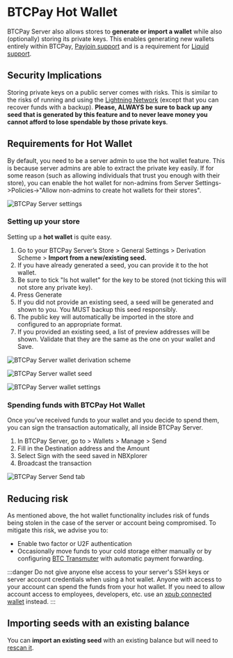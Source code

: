 # BTCPay Hot Wallet

BTCPay Server also allows stores to **generate or import a wallet** while also (optionally) storing its private keys. This enables generating new wallets entirely within BTCPay, [Payjoin support](./Payjoin.md) and is a requirement for [Liquid support](https://github.com/btcpayserver/btcpayserver/issues/1282).


## Security Implications

Storing private keys on a public server comes with risks. This is similar to the risks of running and using the [Lightning Network](./LightningNetwork.md) (except that you can recover funds with a backup). **Please, ALWAYS be sure to back up any seed that is generated by this feature and to never leave money you cannot afford to lose spendable by those private keys**.


## Requirements for Hot Wallet

By default, you need to be a server admin to use the hot wallet feature. This is because server admins are able to extract the private key easily. If for some reason (such as allowing individuals that trust you enough with their store), you can enable the hot wallet for non-admins from Server Settings->Policies->"Allow non-admins to create hot wallets for their stores".

![BTCPay Server settings](./img/hotwallet/ServerSettings.png "BTCPay Server settings")

### Setting up your store

Setting up a **hot wallet** is quite easy.

1. Go to your BTCPay Server’s Store > General Settings > Derivation Scheme > **Import from a new/existing seed.**
2. If you have already generated a seed, you can provide it to the hot wallet.
3. Be sure to tick "Is hot wallet" for the key to be stored (not ticking this will not store any private key).
4. Press Generate
5. If you did not provide an existing seed, a seed will be generated and shown to you. You MUST backup this seed responsibly.
6. The public key will automatically be imported in the store and configured to an appropriate format.
7. If you provided an existing seed, a list of preview addresses will be shown. Validate that they are the same as the one on your wallet and Save.

![BTCPay Server wallet derivation scheme](./img/hotwallet/Setup1.png "BTCPay Server wallet derivation scheme")

![BTCPay Server wallet seed](./img/hotwallet/Setup2.png "BTCPay Server Wallet seed")

![BTCPay Server wallet settings](./img/hotwallet/Setup3.png "BTCPay Server wallet settings")

### Spending funds with BTCPay Hot Wallet

Once you’ve received funds to your wallet and you decide to spend them, you can sign the transaction automatically, all inside BTCPay Server.

1. In BTCPay Server, go to > Wallets > Manage > Send
2. Fill in the Destination address and the Amount
3. Select Sign with the seed saved in NBXplorer
4. Broadcast the transaction

![BTCPay Server Send tab](./img/hotwallet/WalletSend.png "BTCPay Server Send tab")


## Reducing risk

As mentioned above, the hot wallet functionality includes risk of funds being stolen in the case of the server or account being compromised. To mitigate this risk, we advise you to:

* Enable two factor or U2F authentication
* Occasionally move funds to your cold storage either manually or by configuring [BTC Transmuter](https://github.com/btcpayserver/btcTransmuter/blob/master/README.md) with automatic payment forwarding.

:::danger
Do not give anyone else access to your server's SSH keys or server account credentials when using a hot wallet. Anyone with access to your account can spend the funds from your hot wallet. If you need to allow account access to employees, developers, etc. use an [xpub connected wallet](WalletSetup.md#use-an-existing-wallet) instead.
:::

## Importing seeds with an existing balance

You can **import an existing seed** with an existing balance but will need to [rescan it](./Wallet.md#re-scan).
